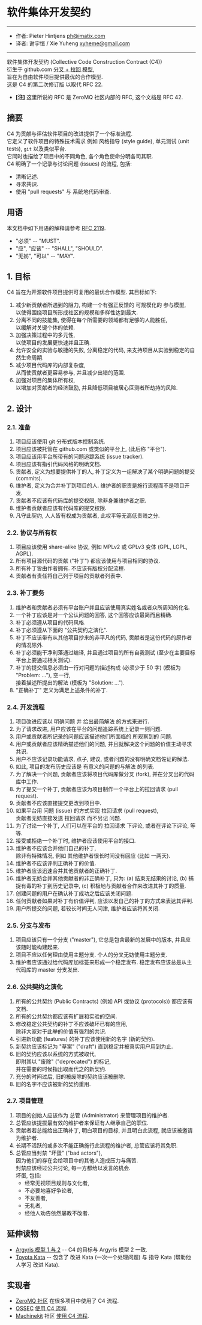 # 软件集体开发契约

------
- 作者: Pieter Hintjens <ph@imatix.com>
- 译者: 谢宇恒 / Xie Yuheng <xyheme@gmail.com>
------

软件集体开发契约 (Collective Code Construction Contract (C4)) <br>
衍生于 github.com [分叉 + 拉回 模型](https://help.github.com/articles/about-pull-requests/), <br>
旨在为自由软件项目提供最优的合作模型. <br>
这是 C4 的第二次修订版 以取代 RFC 22.

- **[注]** 这里所说的 RFC 是 ZeroMQ 社区内部的 RFC, 这个文档是 RFC 42.

## 摘要

C4 为贡献与评估软件项目的改进提供了一个标准流程. <br>
它定义了软件项目的特殊技术需求 例如 风格指导 (style guide), 单元测试 (unit tests), `git` 以及类似平台. <br>
它同时也描绘了项目中的不同角色, 各个角色使命分明各司其职. <br>
C4 明确了一个记录与讨论问题 (issues) 的流程, 包括:
- 清晰记述.
- 寻求共识.
- 使用 "pull requests" 与 系统地代码审查.

## 用语

本文档中如下用语的解释请参考 [RFC 2119](http://tools.ietf.org/html/rfc2119).
- "必须" -- "MUST".
- "应", "应该" -- "SHALL", "SHOULD".
- "无妨", "可以" -- "MAY".

## 1. 目标

C4 旨在为开源软件项目提供可复用的最优合作模型. 其目标如下:

1. 减少新贡献者所遇到的阻力, 构建一个有强正反馈的 可规模化的 参与模型, <br>
   以使得围绕项目所形成社区的规模和多样性达到最大.
1. 分离不同的技能集, 使得在每个所需要的领域都有足够的人能胜任, <br>
   以缓解对关键个体的依赖.
1. 加强决策过程中的多元性, <br>
   以使项目的发展更快速并且正确.
1. 允许安全的实验与敏捷的失败, 分离稳定的代码,
   来支持项目从实验到稳定的自然生命周期. <br>
1. 减少项目代码库的内部复杂度, <br>
   从而使贡献者更容易参与, 并且减少出错的范围.
1. 加强对项目的集体所有权, <br>
   以增加对贡献者的经济鼓励, 并且降低项目被居心叵测者所劫持的风险.

## 2. 设计

### 2.1. 准备

1. 项目应该使用 git 分布式版本控制系统.
1. 项目应该被托管在 github.com 或类似的平台上, (此后称 "平台").
1. 项目应该用平台所带有的问题追踪系统 (issue tracker).
1. 项目应该有指引代码风格的明确文档.
1. 贡献者, 定义为想要提供补丁的人, 补丁定义为一组解决了某个明确问题的提交 (commits).
1. 维护者, 定义为合并补丁到项目的人. 维护者的职责是施行流程而不是项目开发.
1. 贡献者不应该有代码库的提交权限, 除非身兼维护者之职.
1. 维护者贡献者应该有代码库的提交权限.
1. 凡守此契约, 人人皆有权成为贡献者, 此权平等无高低贵贱之分.

### 2.2. 协议与所有权

1. 项目应该使用 share-alike 协议, 例如 MPLv2 或 GPLv3 变体 (GPL, LGPL, AGPL).
1. 所有项目源代码的贡献 ("补丁") 都应该使用与项目相同的协议.
1. 所有补丁皆由作者拥有. 不应该有版权分配流程.
1. 贡献者有责任将自己列于项目的贡献者列表中.

### 2.3. 补丁要务

1. 维护者和贡献者必须有平台账户并且应该使用真实姓名或者众所周知的化名.
1. 一个补丁应该是对一个公认问题的回答, 这个回答应该最简而且精确.
1. 补丁必须遵从项目的代码风格.
1. 补丁必须遵从下面的 "公共契约之演化".
1. 补丁不应该带有从其他项目抄来的非平凡的代码, 贡献者是这份代码的原作者的情况除外.
1. 补丁必须能干净利落通过编译, 并且通过项目的所有自我测试 (至少在主要目标平台上要通过相关测试).
1. 补丁的提交信息必须由一行对问题的描述构成 (必须少于 50 字) (模板为 "Problem: ..."), 空一行, <br>
   接着描述所提出的解法 (模板为 "Solution: ...").
1. "正确补丁" 定义为满足上述条件的补丁.

### 2.4. 开发流程

1. 项目改进应该以 明确问题 并 给出最简解法 的方式来进行.
1. 为了请求改进, 用户应该在平台的问题追踪系统上记录一则问题.
1. 用户或贡献者所记录的问题应该描述他们所面临的 所观察到的 问题.
1. 用户或贡献者应该精确描述他们的问题, 并且就解决这个问题的价值主动寻求共识.
1. 用户不应该记录功能请求, 点子, 建议, 或者问题的没有明确文档佐证的解法.
1. 如此, 项目的发布历史应该是 有意义的问题的与解法 的列表.
1. 为了解决一个问题, 贡献者应该将项目代码库做分叉 (fork), 并在分叉出的代码库中工作.
1. 为了提交一个补丁, 贡献者应该为项目制作一个平台上的拉回请求 (pull request).
1. 贡献者不应该直接提交更改到项目中.
1. 如果平台用 问题 (issue) 的方式实现 拉回请求 (pull request), <br>
   贡献者无妨直接发送 拉回请求 而不另记 问题.
1. 为了讨论一个补丁, 人们可以在平台的 拉回请求 下评论, 或者在评论下评论, 等等.
1. 接受或拒绝一个补丁时, 维护者应该使用平台的接口.
1. 维护者不应该合并他们自己的补丁, <br>
   除非有特殊情况, 例如 其他维护者很长时间没有回应 (比如 一两天).
1. 维护者不应该评判正确补丁的价值.
1. 维护者应该迅速合并其他贡献者的正确补丁.
1. 维护者无妨合并其他贡献者的非正确补丁, 只为:
   (a) 结束无结果的讨论,
   (b) 捕捉有毒的补丁到历史记录中,
   (c) 积极地与贡献者合作来改进其补丁的质量.
1. 创建问题的用户在确认补丁成功之后应该关闭问题.
1. 任何贡献者如果对补丁有价值评判, 应该以发自己的补丁的方式来表达其评判.
1. 用户所提交的问题, 若较长时间无人问津, 维护者应该将其关闭.

### 2.5. 分支与发布

1. 项目应该只有一个分支 ("master"), 它总是包含最新的发展中的版本, 并且应该随时能构建起来.
1. 项目不应以任何理由使用主题分支. 个人的分叉无妨使用主题分支.
1. 维护者应该通过给代码库加标签来形成一个稳定发布. 稳定发布应该总是从主代码库的 master 分支发出.

### 2.6. 公共契约之演化

1. 所有的公共契约 (Public Contracts) (例如 API 或协议 (protocols)) 都应该有文档.
1. 所有的公共契约都应该有扩展和实验的空间.
1. 修改稳定公共契约的补丁不应该破坏已有的应用, <br>
   除非大家对于此举的价值有强烈的共识.
1. 引进新功能 (features) 的补丁应该使用新的名字 (新的契约).
1. 新契约应该标记为 "草案" ("draft") 直到稳定并被真实用户用到为止.
1. 旧的契约应该以系统的方式被取代, <br>
   即附其以 "废除" ("deprecated") 的标记, <br>
   并在需要的时候指出取而代之的新契约.
1. 充分的时间过后, 旧的被废除的契约应该被删除.
1. 旧的名字不应该被新的契约重用.

### 2.7. 项目管理

1. 项目的创始人应该作为 总管 (Administrator) 来管理项目的维护者.
1. 总管应该提拔最有效的维护者来保证有人继承自己的职位.
1. 贡献者若总能给出正确补丁, 明白项目的目标, 并且明白此流程, 就应该被邀请为维护者.
1. 长期不活跃的或多次不能正确施行此流程的维护者, 总管应该将其免职.
1. 总管应当封禁 "坏蛋" ("bad actors"), <br>
   因为他们的存在会给项目中的其他人造成压力与痛苦. <br>
   封禁应该经过公共讨论, 每一方都给以发言的机会. <br>
   坏蛋, 包括:
   - 经常无视项目规则与文化者,
   - 不必要地喜好争论者,
   - 不友善者,
   - 无礼者,
   - 经他人劝告依然屡教不改者.

## 延伸读物

* [Argyris 模型 1 与 2](http://en.wikipedia.org/wiki/Chris_Argyris) -- C4 的目标与 Argyris 模型 2 一致.
* [Toyota Kata](http://en.wikipedia.org/wiki/Toyota_Kata) -- 包含了 改进 Kata (一次一个处理问题) 与 指导 Kata (帮助他人学习 改进 Kata).

## 实现者

* [ZeroMQ 社区](http://zeromq.org) 在很多项目中使用了 C4 流程.
* [OSSEC](http://www.ossec.net/) [使用 C4 流程](https://ossec-docs.readthedocs.org/en/latest/development/oRFC/orfc-1.html).
* [Machinekit](http://www.machinekit.io/) 社区 [使用 C4 流程](http://www.machinekit.io/about/).
